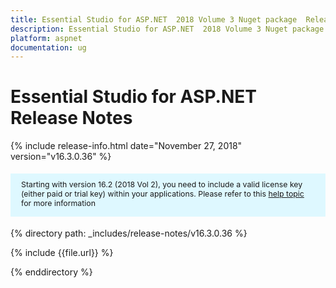 ```yaml
---
title: Essential Studio for ASP.NET  2018 Volume 3 Nuget package  Release Notes
description: Essential Studio for ASP.NET  2018 Volume 3 Nuget package  Release Notes
platform: aspnet
documentation: ug
---
```


# Essential Studio for ASP.NET  Release Notes

{% include release-info.html date="November 27, 2018"  version="v16.3.0.36" %} 

<style>
#license {
    font-size: .88em!important;
margin-top: 1.5em;     margin-bottom: 1.5em;
    background-color: #def8ff;
    padding: 10px 17px 14px;
}
</style>

<div id="license">
Starting with version 16.2 (2018 Vol 2), you need to include a valid license key (either paid or trial key) within your applications. 
Please refer to this <a href="/common/essential-studio/licensing/license-key">help topic</a> for more information 
</div>


{% directory path: _includes/release-notes/v16.3.0.36 %}

{% include {{file.url}} %}

{% enddirectory %}
